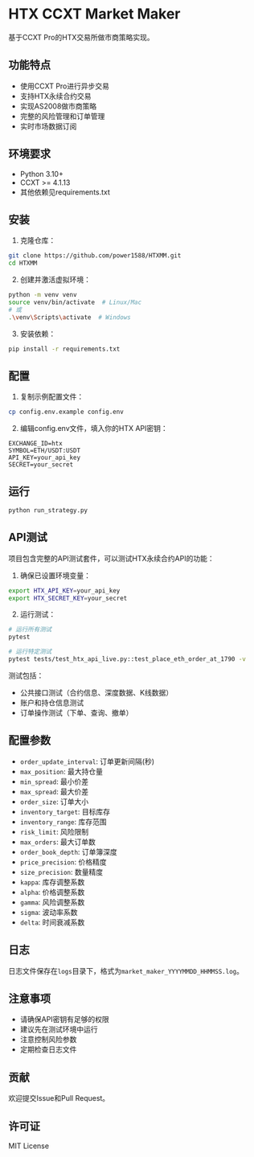 # HTX CCXT Market Maker

基于CCXT Pro的HTX交易所做市商策略实现。

## 功能特点

- 使用CCXT Pro进行异步交易
- 支持HTX永续合约交易
- 实现AS2008做市商策略
- 完整的风险管理和订单管理
- 实时市场数据订阅

## 环境要求

- Python 3.10+
- CCXT >= 4.1.13
- 其他依赖见requirements.txt

## 安装

1. 克隆仓库：
```bash
git clone https://github.com/power1588/HTXMM.git
cd HTXMM
```

2. 创建并激活虚拟环境：
```bash
python -m venv venv
source venv/bin/activate  # Linux/Mac
# 或
.\venv\Scripts\activate  # Windows
```

3. 安装依赖：
```bash
pip install -r requirements.txt
```

## 配置

1. 复制示例配置文件：
```bash
cp config.env.example config.env
```

2. 编辑config.env文件，填入你的HTX API密钥：
```
EXCHANGE_ID=htx
SYMBOL=ETH/USDT:USDT
API_KEY=your_api_key
SECRET=your_secret
```

## 运行

```bash
python run_strategy.py
```

## API测试

项目包含完整的API测试套件，可以测试HTX永续合约API的功能：

1. 确保已设置环境变量：
```bash
export HTX_API_KEY=your_api_key
export HTX_SECRET_KEY=your_secret
```

2. 运行测试：
```bash
# 运行所有测试
pytest

# 运行特定测试
pytest tests/test_htx_api_live.py::test_place_eth_order_at_1790 -v
```

测试包括：
- 公共接口测试（合约信息、深度数据、K线数据）
- 账户和持仓信息测试
- 订单操作测试（下单、查询、撤单）

## 配置参数

- `order_update_interval`: 订单更新间隔(秒)
- `max_position`: 最大持仓量
- `min_spread`: 最小价差
- `max_spread`: 最大价差
- `order_size`: 订单大小
- `inventory_target`: 目标库存
- `inventory_range`: 库存范围
- `risk_limit`: 风险限制
- `max_orders`: 最大订单数
- `order_book_depth`: 订单簿深度
- `price_precision`: 价格精度
- `size_precision`: 数量精度
- `kappa`: 库存调整系数
- `alpha`: 价格调整系数
- `gamma`: 风险调整系数
- `sigma`: 波动率系数
- `delta`: 时间衰减系数

## 日志

日志文件保存在`logs`目录下，格式为`market_maker_YYYYMMDD_HHMMSS.log`。

## 注意事项

- 请确保API密钥有足够的权限
- 建议先在测试环境中运行
- 注意控制风险参数
- 定期检查日志文件

## 贡献

欢迎提交Issue和Pull Request。

## 许可证

MIT License